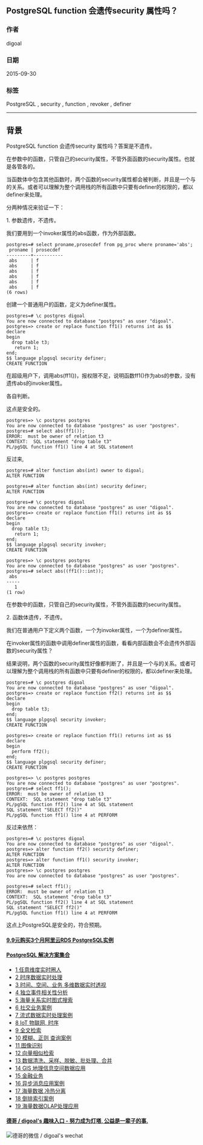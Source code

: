 ## PostgreSQL function 会遗传security 属性吗？   
                                                                                                                             
### 作者                                                                                                            
digoal                                                                                                            
                                                                                                            
### 日期                                                                                                             
2015-09-30                                                                                                 
                                                                                                              
### 标签                                                                                                            
PostgreSQL , security , function , revoker , definer          
                                                                                                                        
----                                                                                                                        
                                                                                                                         
## 背景                                                 
PostgreSQL function 会遗传security 属性吗？答案是不遗传。  
  
在参数中的函数，只管自己的security属性，不管外面函数的security属性。也就是各管各的。  
  
当函数体中包含其他函数时，两个函数的security属性都会被判断，并且是一个与的关系。或者可以理解为整个调用栈的所有函数中只要有definer的权限的，都以definer来处理。  
  
分两种情况来验证一下：  
  
1\. 参数遗传，不遗传。  
  
我们要用到一个invoker属性的abs函数，作为外部函数。  
  
```  
postgres=# select proname,prosecdef from pg_proc where proname='abs';  
 proname | prosecdef   
---------+-----------  
 abs     | f  
 abs     | f  
 abs     | f  
 abs     | f  
 abs     | f  
 abs     | f  
(6 rows)  
```  
  
创建一个普通用户的函数，定义为definer属性。  
  
```  
postgres=# \c postgres digoal  
You are now connected to database "postgres" as user "digoal".  
postgres=> create or replace function ff1() returns int as $$  
declare  
begin  
  drop table t3;  
   return 1;  
end;  
$$ language plpgsql security definer;  
CREATE FUNCTION  
```  
  
在超级用户下，调用abs(ff1())，报权限不足，说明函数ff1()作为abs的参数，没有遗传abs的invoker属性。  
  
各自判断。  
  
这点是安全的。  
  
```  
postgres=> \c postgres postgres  
You are now connected to database "postgres" as user "postgres".  
postgres=# select abs(ff1());  
ERROR:  must be owner of relation t3  
CONTEXT:  SQL statement "drop table t3"  
PL/pgSQL function ff1() line 4 at SQL statement  
```  
  
反过来,  
  
```  
postgres=# alter function abs(int) owner to digoal;  
ALTER FUNCTION  
  
postgres=# alter function abs(int) security definer;  
ALTER FUNCTION  
  
postgres=# \c postgres digoal  
You are now connected to database "postgres" as user "digoal".  
postgres=> create or replace function ff1() returns int as $$   
declare  
begin  
  drop table t3;  
   return 1;  
end;  
$$ language plpgsql security invoker;  
CREATE FUNCTION  
  
postgres=> \c postgres postgres  
You are now connected to database "postgres" as user "postgres".  
postgres=# select abs((ff1()::int));  
 abs   
-----  
   1  
(1 row)  
```  
  
在参数中的函数，只管自己的security属性，不管外面函数的security属性。  
  
2\. 函数体遗传，不遗传。  
  
我们在普通用户下定义两个函数，一个为invoker属性，一个为definer属性。  
  
在invoker属性的函数中调用definer属性的函数，看看内部函数会不会遗传外部函数的security属性？  
  
结果说明，两个函数的security属性好像都判断了，并且是一个与的关系。或者可以理解为整个调用栈的所有函数中只要有definer的权限的，都以definer来处理。  
  
```  
postgres=# \c postgres digoal  
You are now connected to database "postgres" as user "digoal".  
postgres=> create or replace function ff2() returns int as $$  
declare  
begin  
  drop table t3;  
end;  
$$ language plpgsql security invoker;  
CREATE FUNCTION  
  
postgres=> create or replace function ff1() returns int as $$  
declare  
begin  
  perform ff2();  
end;  
$$ language plpgsql security definer;  
CREATE FUNCTION  
  
postgres=> \c postgres postgres  
You are now connected to database "postgres" as user "postgres".  
postgres=# select ff1();  
ERROR:  must be owner of relation t3  
CONTEXT:  SQL statement "drop table t3"  
PL/pgSQL function ff2() line 4 at SQL statement  
SQL statement "SELECT ff2()"  
PL/pgSQL function ff1() line 4 at PERFORM  
```  
  
反过来依然：  
  
```  
postgres=# \c postgres digoal  
You are now connected to database "postgres" as user "digoal".  
postgres=> alter function ff2() security definer;  
ALTER FUNCTION  
postgres=> alter function ff1() security invoker;  
ALTER FUNCTION  
postgres=> \c postgres postgres  
You are now connected to database "postgres" as user "postgres".  
  
postgres=# select ff1();  
ERROR:  must be owner of relation t3  
CONTEXT:  SQL statement "drop table t3"  
PL/pgSQL function ff2() line 4 at SQL statement  
SQL statement "SELECT ff2()"  
PL/pgSQL function ff1() line 4 at PERFORM  
```  
  
这点上PostgreSQL是安全的，符合预期。  
  
  
  
  
  
  
  
  
  
  
  
  
  
  
  
  
  
  
  
  
  
  
  
  
  
  
  
  
  
  
  
  
  
  
  
  
  
  
  
  
  
  
  
  
  
  
  
  
  
  
  
  
  
  
  
#### [9.9元购买3个月阿里云RDS PostgreSQL实例](https://www.aliyun.com/database/postgresqlactivity "57258f76c37864c6e6d23383d05714ea")
  
  
#### [PostgreSQL 解决方案集合](https://yq.aliyun.com/topic/118 "40cff096e9ed7122c512b35d8561d9c8")
- [1 任意维度实时圈人](https://yq.aliyun.com/topic/118 "40cff096e9ed7122c512b35d8561d9c8")
- [2 时序数据实时处理](https://yq.aliyun.com/topic/118 "40cff096e9ed7122c512b35d8561d9c8")
- [3 时间、空间、业务 多维数据实时透视](https://yq.aliyun.com/topic/118 "40cff096e9ed7122c512b35d8561d9c8")
- [4 独立事件相关性分析](https://yq.aliyun.com/topic/118 "40cff096e9ed7122c512b35d8561d9c8")
- [5 海量关系实时图式搜索](https://yq.aliyun.com/topic/118 "40cff096e9ed7122c512b35d8561d9c8")
- [6 社交业务案例](https://yq.aliyun.com/topic/118 "40cff096e9ed7122c512b35d8561d9c8")
- [7 流式数据实时处理案例](https://yq.aliyun.com/topic/118 "40cff096e9ed7122c512b35d8561d9c8")
- [8 IoT 物联网, 时序](https://yq.aliyun.com/topic/118 "40cff096e9ed7122c512b35d8561d9c8")
- [9 全文检索](https://yq.aliyun.com/topic/118 "40cff096e9ed7122c512b35d8561d9c8")
- [10 模糊、正则 查询案例](https://yq.aliyun.com/topic/118 "40cff096e9ed7122c512b35d8561d9c8")
- [11 图像识别](https://yq.aliyun.com/topic/118 "40cff096e9ed7122c512b35d8561d9c8")
- [12 向量相似检索](https://yq.aliyun.com/topic/118 "40cff096e9ed7122c512b35d8561d9c8")
- [13 数据清洗、采样、脱敏、批处理、合并](https://yq.aliyun.com/topic/118 "40cff096e9ed7122c512b35d8561d9c8")
- [14 GIS 地理信息空间数据应用](https://yq.aliyun.com/topic/118 "40cff096e9ed7122c512b35d8561d9c8")
- [15 金融业务](https://yq.aliyun.com/topic/118 "40cff096e9ed7122c512b35d8561d9c8")
- [16 异步消息应用案例](https://yq.aliyun.com/topic/118 "40cff096e9ed7122c512b35d8561d9c8")
- [17 海量数据 冷热分离](https://yq.aliyun.com/topic/118 "40cff096e9ed7122c512b35d8561d9c8")
- [18 倒排索引案例](https://yq.aliyun.com/topic/118 "40cff096e9ed7122c512b35d8561d9c8")
- [19 海量数据OLAP处理应用](https://yq.aliyun.com/topic/118 "40cff096e9ed7122c512b35d8561d9c8")
  
  
#### [德哥 / digoal's 趣味入口 - 努力成为灯塔, 公益是一辈子的事.](https://github.com/digoal/blog/blob/master/README.md "22709685feb7cab07d30f30387f0a9ae")
  
  
![德哥的微信 / digoal's wechat](../pic/digoal_weixin.jpg "f7ad92eeba24523fd47a6e1a0e691b59")
  
